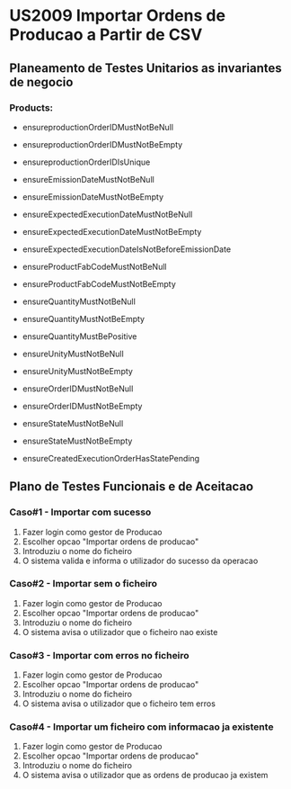 # US2009 Importar Ordens de Producao a Partir de CSV

## Planeamento de Testes Unitarios as invariantes de negocio

### Products:

- ensureproductionOrderIDMustNotBeNull
- ensureproductionOrderIDMustNotBeEmpty
- ensureproductionOrderIDIsUnique
- ensureEmissionDateMustNotBeNull
- ensureEmissionDateMustNotBeEmpty
- ensureExpectedExecutionDateMustNotBeNull
- ensureExpectedExecutionDateMustNotBeEmpty
- ensureExpectedExecutionDateIsNotBeforeEmissionDate

- ensureProductFabCodeMustNotBeNull
- ensureProductFabCodeMustNotBeEmpty
- ensureQuantityMustNotBeNull
- ensureQuantityMustNotBeEmpty
- ensureQuantityMustBePositive
- ensureUnityMustNotBeNull
- ensureUnityMustNotBeEmpty
- ensureOrderIDMustNotBeNull
- ensureOrderIDMustNotBeEmpty
- ensureStateMustNotBeNull
- ensureStateMustNotBeEmpty
- ensureCreatedExecutionOrderHasStatePending

## Plano de Testes Funcionais e de Aceitacao

### Caso#1 - Importar com sucesso

1. Fazer login como gestor de Producao
2. Escolher opcao "Importar ordens de producao"
3. Introduziu o nome do ficheiro
4. O sistema valida e informa o utilizador do sucesso da operacao

### Caso#2 - Importar sem o ficheiro

1. Fazer login como gestor de Producao
2. Escolher opcao "Importar ordens de producao"
3. Introduziu o nome do ficheiro
4. O sistema avisa o utilizador que o ficheiro nao existe

### Caso#3 - Importar com erros no ficheiro

1. Fazer login como gestor de Producao
2. Escolher opcao "Importar ordens de producao"
3. Introduziu o nome do ficheiro
4. O sistema avisa o utilizador que o ficheiro tem erros

### Caso#4 - Importar um ficheiro com informacao ja existente

1. Fazer login como gestor de Producao
2. Escolher opcao "Importar ordens de producao"
3. Introduziu o nome do ficheiro
4. O sistema avisa o utilizador que as ordens de producao ja existem